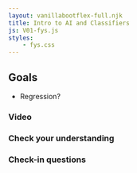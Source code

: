 ```yaml
---
layout: vanillabootflex-full.njk
title: Intro to AI and Classifiers
js: V01-fys.js
styles:
	- fys.css
---
```


## Goals

- Regression?

### Video

### Check your understanding

### Check-in questions
